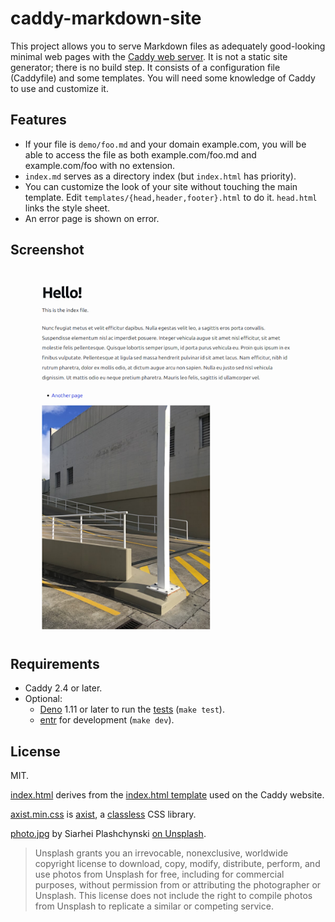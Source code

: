 # caddy-markdown-site

This project allows you to serve Markdown files as adequately good-looking
minimal web pages with the [Caddy web server](https://caddyserver.com/).  It is
not a static site generator; there is no build step.  It consists of a
configuration file (Caddyfile) and some templates.  You will need some
knowledge of Caddy to use and customize it.


## Features

* If your file is `demo/foo.md` and your domain example.com, you will be
able to access the file as both example.com/foo.md and example.com/foo with
no extension.
* `index.md` serves as a directory index (but `index.html` has priority).
* You can customize the look of your site without touching the main template.
Edit `templates/{head,header,footer}.html` to do it.  `head.html` links
the style sheet.
* An error page is shown on error.


## Screenshot

![A screenshot the index page of the demo website](screenshot.png)


## Requirements

* Caddy 2.4 or later.
* Optional:
    * [Deno](https://deno.land/) 1.11 or later to run the [tests](test.ts)
      (`make test`).
    * [entr](https://github.com/eradman/entr) for development
      (`make dev`).


## License

MIT.

[index.html](templates/index.html) derives from the
[index.html template](https://github.com/caddyserver/website/blob/1ff5103c73c921c8faa82ef3342d904a7f6a8e22/src/docs/index.html) used on the Caddy website.

[axist.min.css](templates/axist.min.css) is
[axist](https://github.com/ruanmartinelli/axist), a
[classless](https://github.com/dbohdan/classless-css) CSS library.

[photo.jpg](demo/media/photo.jpg) by Siarhei Plashchynski
[on Unsplash](https://unsplash.com/photos/6FmtLICCvxI).

> Unsplash grants you an irrevocable, nonexclusive, worldwide copyright license
> to download, copy, modify, distribute, perform, and use photos from Unsplash
> for free, including for commercial purposes, without permission from or
> attributing the photographer or Unsplash. This license does not include the
> right to compile photos from Unsplash to replicate a similar or competing
> service.
